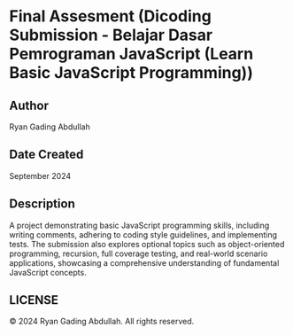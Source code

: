# Final Assesment (Dicoding Submission - Belajar Dasar Pemrograman JavaScript (Learn Basic JavaScript Programming))

## Author

Ryan Gading Abdullah

## Date Created

September 2024

## Description

A project demonstrating basic JavaScript programming skills, including writing comments, adhering to coding style guidelines, and implementing tests. The submission also explores optional topics such as object-oriented programming, recursion, full coverage testing, and real-world scenario applications, showcasing a comprehensive understanding of fundamental JavaScript concepts.

## LICENSE

<!-- [MIT LICENSE](LICENSE) -->

&copy; 2024 Ryan Gading Abdullah. All rights reserved.
